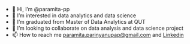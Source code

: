 - 👋 Hi, I’m @paramita-pp
- 👀 I’m interested in data analytics and data science
- 🌱 I’m graduated from Master of Data Analytics at QUT
- 💞️ I’m looking to collaborate on data analysis and data science project
- 📫 How to reach me paramita.parinyanupap@gmail.com and [Linkedin](https://www.linkedin.com/in/paramita-parinyanupap-40475b147?lipi=urn%3Ali%3Apage%3Ad_flagship3_profile_view_base_contact_details%3BnywmCIs5QIq7Q1NpOlHfwQ%3D%3D)

<!---
paramita-pp/paramita-pp is a ✨ special ✨ repository because its `README.md` (this file) appears on your GitHub profile.
You can click the Preview link to take a look at your changes.
--->
